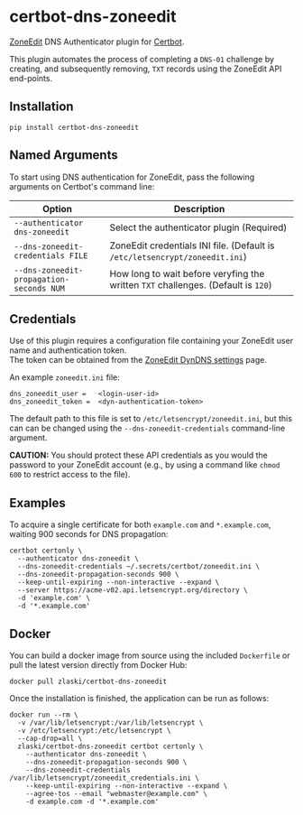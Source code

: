 certbot-dns-zoneedit
====================

[ZoneEdit](https://www.zoneedit.com/) DNS Authenticator plugin for [Certbot](https://certbot.eff.org/).

This plugin automates the process of completing a `DNS-01` challenge by creating, and subsequently removing, 
`TXT` records using the ZoneEdit API end-points.

Installation
------------

    pip install certbot-dns-zoneedit

Named Arguments
---------------

To start using DNS authentication for ZoneEdit, pass the following arguments on Certbot's command line:

Option|Description|
---|---|
`--authenticator dns-zoneedit`|Select the authenticator plugin (Required)|
`--dns-zoneedit-credentials FILE`|ZoneEdit credentials INI file. (Default is `/etc/letsencrypt/zoneedit.ini`)|
`--dns-zoneedit-propagation-seconds NUM`|How long to wait before veryfing the written `TXT` challenges. (Default is `120`)|

Credentials
-----------

Use of this plugin requires a configuration file containing your ZoneEdit user name and authentication token.  
The token can be obtained from the [ZoneEdit DynDNS settings](https://cp.zoneedit.com/manage/domains/dyn/) page.

An example `zoneedit.ini` file:

``` {.sourceCode .ini}
dns_zoneedit_user =   <login-user-id>
dns_zoneedit_token =  <dyn-authentication-token>
```

The default path to this file is set to `/etc/letsencrypt/zoneedit.ini`, but this can can be changed using the
`--dns-zoneedit-credentials` command-line argument.

**CAUTION:** You should protect these API credentials as you would the password to your ZoneEdit account 
(e.g., by using a command like `chmod 600` to restrict access to the file).

Examples
--------

To acquire a single certificate for both `example.com` and `*.example.com`, waiting 900 seconds for DNS propagation:

    certbot certonly \
      --authenticator dns-zoneedit \
      --dns-zoneedit-credentials ~/.secrets/certbot/zoneedit.ini \
      --dns-zoneedit-propagation-seconds 900 \
      --keep-until-expiring --non-interactive --expand \
      --server https://acme-v02.api.letsencrypt.org/directory \
      -d 'example.com' \
      -d '*.example.com'

Docker
------

You can build a docker image from source using the included `Dockerfile` or pull the latest version directly from Docker Hub:

    docker pull zlaski/certbot-dns-zoneedit

Once the installation is finished, the application can be run as follows:

    docker run --rm \
      -v /var/lib/letsencrypt:/var/lib/letsencrypt \
      -v /etc/letsencrypt:/etc/letsencrypt \
      --cap-drop=all \
      zlaski/certbot-dns-zoneedit certbot certonly \
        --authenticator dns-zoneedit \
        --dns-zoneedit-propagation-seconds 900 \
        --dns-zoneedit-credentials /var/lib/letsencrypt/zoneedit_credentials.ini \
        --keep-until-expiring --non-interactive --expand \
        --agree-tos --email "webmaster@example.com" \
        -d example.com -d '*.example.com'
